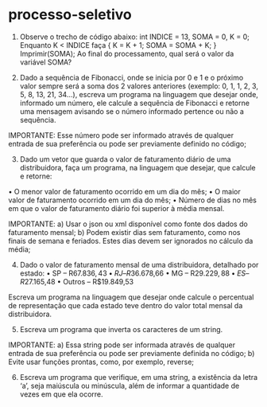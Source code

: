 # processo-seletivo

1) Observe o trecho de código abaixo: int INDICE = 13, SOMA = 0, K = 0;
Enquanto K < INDICE faça { K = K + 1; SOMA = SOMA + K; }
Imprimir(SOMA);
Ao final do processamento, qual será o valor da variável SOMA?

2) Dado a sequência de Fibonacci, onde se inicia por 0 e 1 e o próximo valor sempre será 
a soma dos 2 valores anteriores (exemplo: 0, 1, 1, 2, 3, 5, 8, 13, 21, 34...), escreva um 
programa na linguagem que desejar onde, informado um número, ele calcule a sequência de Fibonacci 
e retorne uma mensagem avisando se o número informado pertence ou não a sequência.


IMPORTANTE: Esse número pode ser informado através de qualquer entrada de sua preferência 
ou pode ser previamente definido no código;

3) Dado um vetor que guarda o valor de faturamento diário de uma distribuidora, faça um programa, 
na linguagem que desejar, que calcule e retorne:

• O menor valor de faturamento ocorrido em um dia do mês;
• O maior valor de faturamento ocorrido em um dia do mês;
• Número de dias no mês em que o valor de faturamento diário foi superior à média mensal.

IMPORTANTE:
a) Usar o json ou xml disponível como fonte dos dados do faturamento mensal;
b) Podem existir dias sem faturamento, como nos finais de semana e feriados. 
Estes dias devem ser ignorados no cálculo da média;

4) Dado o valor de faturamento mensal de uma distribuidora, detalhado por estado:
• SP – R$67.836,43
• RJ – R$36.678,66
• MG – R$29.229,88
• ES – R$27.165,48
• Outros – R$19.849,53

Escreva um programa na linguagem que desejar onde calcule o percentual de representação que cada 
estado teve dentro do valor total mensal da distribuidora.  

5) Escreva um programa que inverta os caracteres de um string.

IMPORTANTE:
a) Essa string pode ser informada através de qualquer entrada de sua preferência ou 
pode ser previamente definida no código;
b) Evite usar funções prontas, como, por exemplo, reverse;

6)  Escreva um programa que verifique, em uma string, a existência da letra ‘a’, seja maiúscula ou minúscula, além de informar a quantidade de vezes em que ela ocorre.
